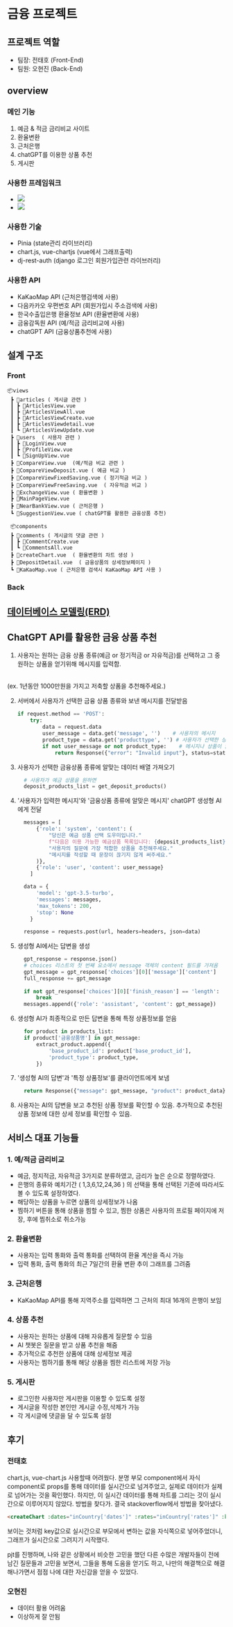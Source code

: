 # 금융 프로젝트

## 프로젝트 역할
- 팀장: 전태호 (Front-End)
- 팀원: 오현진 (Back-End) 

## overview
### 메인 기능 
1. 예금 & 적금 금리비교 사이트
2. 환율변환
3. 근처은행
4. chatGPT를 이용한 상품 추천
5. 게시판

### 사용한 프레임워크
- <img src="https://img.shields.io/badge/Vue.js-4FC08D?style=flat-square&logo=Vue.js&logoColor=white"/>
- <img src="https://img.shields.io/badge/django-092E20?style=flat-square&logo=django&logoColor=white"/>

### 사용한 기술
- Pinia (state관리 라이브러리)
- chart.js, vue-chartjs (vue에서 그래프출력)
- dj-rest-auth (django 로그인 회원가입관련 라이브러리)

### 사용한 API
- KaKaoMap API (근처은행검색에 사용)
- 다음카카오 우편번호 API (회원가입시 주소검색에 사용)
- 한국수출입은행 환율정보 API (환율변환에 사용)
- 금융감독원 API (예/적금 금리비교에 사용)
- chatGPT API (금융상품추천에 사용)

## 설계 구조 

### Front
```
📦views
 ┣ 📂articles ( 게시글 관련 )
 ┃ ┣ 📜ArticlesView.vue
 ┃ ┣ 📜ArticlesViewAll.vue
 ┃ ┣ 📜ArticlesViewCreate.vue
 ┃ ┣ 📜ArticlesViewdetail.vue
 ┃ ┗ 📜ArticlesViewUpdate.vue
 ┣ 📂users  ( 사용자 관련 )
 ┃ ┣ 📜LoginView.vue
 ┃ ┣ 📜ProfileView.vue
 ┃ ┗ 📜SignUpView.vue
 ┣ 📜CompareView.vue  (예/적금 비교 관련 )
 ┣ 📜CompareViewDeposit.vue ( 예금 비교 )
 ┣ 📜CompareViewFixedSaving.vue ( 정기적금 비교 )
 ┣ 📜CompareViewFreeSaving.vue  ( 자유적금 비교 )
 ┣ 📜ExchangeView.vue ( 환율변환 )
 ┣ 📜MainPageView.vue 
 ┣ 📜NearBankView.vue ( 근처은행 )
 ┗ 📜SuggestionView.vue ( chatGPT를 활용한 금융상품 추천)

 📦components
 ┣ 📂comments ( 게시글의 댓글 관련 )
 ┃ ┣ 📜CommentCreate.vue
 ┃ ┗ 📜CommentsAll.vue
 ┣ 📜createChart.vue  ( 환율변환의 차트 생성 )
 ┣ 📜DepositDetail.vue  ( 금융상품의 상세정보페이지 )
 ┗ 📜KaKaoMap.vue ( 근처은행 검색시 KaKaoMap API 사용 )
 ```

###  Back


## [데이터베이스 모델링(ERD)](https://github.com/Taehororo/finance_pjt/blob/master/E-R%20diagram.md)


## ChatGPT API를 활용한 금융 상품 추천

1. 사용자는 원하는 금융 상품 종류(예금 or 정기적금 or 자유적금)를 선택하고 그 중 원하는 상품을 얻기위해 메시지를 입력함. 
<br>
(ex. 1년동안 1000만원을 가지고 저축할 상품을 추천해주세요.) 

2. 서버에서 사용자가 선택한 금융 상품 종류와 보낸 메시지를 전달받음
    ```python
    if request.method == 'POST':    
        try:
            data = request.data
            user_message = data.get('message', '')    # 사용자의 메시지
            product_type = data.get('producttype', '') # 사용자가 선택한 상품 유형
            if not user_message or not product_type:    # 메시지나 상품이 없다면
                return Response({"error": "Invalid input"}, status=status.HTTP_400_BAD_REQUEST) # 에러상태 전송
    ``` 

3. 사용자가 선택한 금융상품 종류에 알맞는 데이터 배열 가져오기
   
    ```python
      # 사용자가 예금 상품을 원하면
      deposit_products_list = get_deposit_products()
    ```
4. '사용자가 입력한 메시지'와 '금융상품 종류에 알맞은 메시지' chatGPT 생성형 AI에게 전달
    ```python
      messages = [
          {'role': 'system', 'content': (
              "당신은 예금 상품 선택 도우미입니다."
              f"다음은 이용 가능한 예금상품 목록입니다: {deposit_products_list}"
              "사용자의 질문에 가장 적합한 상품을 추천해주세요."
              "메시지를 작성할 때 문장이 끊기지 않게 써주세요."
          )},
          {'role': 'user', 'content': user_message}
        ]

      data = {
          'model': 'gpt-3.5-turbo',
          'messages': messages,
          'max_tokens': 200,
          'stop': None
        }
      
      response = requests.post(url, headers=headers, json=data)
    ```

5. 생성형 AI에서는 답변을 생성
    ```python
      gpt_response = response.json()
      # choices 리스트의 첫 번째 요소에서 message 객체의 content 필드를 가져옴
      gpt_message = gpt_response['choices'][0]['message']['content']
      full_response += gpt_message
      
      if not gpt_response['choices'][0]['finish_reason'] == 'length':
          break
      messages.append({'role': 'assistant', 'content': gpt_message})
    ```

6. 생성형 AI가 최종적으로 만든 답변을 통해 특정 상품정보를 얻음
    ```python
      for product in products_list:
      if product['금융상품명'] in gpt_message:
          extract_product.append({
              'base_product_id': product['base_product_id'],
              'product_type': product_type,
          })
    ```

7. '생성형 AI의 답변'과 '특정 상품정보'를 클라이언트에게 보냄
    ```python
      return Response({"message": gpt_message, "product": product_data}, status=status.HTTP_200_OK)
    ```
8. 사용자는 AI의 답변을 보고 추천된 상품 정보를 확인할 수 있음. 추가적으로 추천된 상품 정보에 대한 상세 정보를 확인할 수 있음.
   
## 서비스 대표 기능들
### 1. 예/적금 금리비교
- 예금, 정지적금, 자유적금 3가지로 분류하였고, 금리가 높은 순으로 정렬하였다.
- 은행의 종류와 예치기간 ( 1,3,6,12,24,36 ) 의 선택을 통해 선택된 기준에 따라서도 볼 수 있도록 설정하였다.
- 해당하는 상품을 누르면 상품의 상세정보가 나옴
- 찜하기 버튼을 통해 상품을 찜할 수 있고, 찜한 상품은 사용자의 프로필 페이지에 저장, 후에 찜취소로 취소가능

### 2. 환율변환
- 사용자는 입력 통화와 출력 통화를 선택하여 환율 계산을 즉시 가능
- 입력 통화, 출력 통화의 최근 7일간의 환율 변환 추이 그래프를 그려줌

### 3. 근처은행
- KaKaoMap API를 통해 지역주소를 입력하면 그 근처의 최대 16개의 은행이 보임

### 4. 상품 추천
- 사용자는 원하는 상품에 대해 자유롭게 질문할 수 있음
- AI 챗봇은 질문을 받고 상품 추천을 해줌
- 추가적으로 추천한 상품에 대해 상세정보 제공
- 사용자는 찜하기를 통해 해당 상품을 찜한 리스트에 저장 가능

### 5. 게시판
- 로그인한 사용자만 게시판을 이용할 수 있도록 설정
- 게시글을 작성한 본인만 게시글 수정,삭제가 가능
- 각 게시글에 댓글을 달 수 있도록 설정


## 후기
### 전태호
chart.js, vue-chart.js 사용할때 어려웠다.
분명 부모 component에서 자식 component로 props를 통해 데이터를 실시간으로 넘겨주었고, 실제로 데이터가 실제로 넘어가는 것을 확인했다. 하지만, 이 실시간 데이터를 통해 차트를 그리는 것이 실시간으로 이루어지지 않았다.
방법을 찾다가. 결국 stackoverflow에서 방법을 찾아냈다.

```html
<createChart :dates="inCountry['dates']" :rates="inCountry['rates']" :kind="'입력'" :key="inCountry['dates']" />
```
보이는 것처럼 key값으로 실시간으로 부모에서 변하는 값을 자식쪽으로 넣어주었더니, 그래프가 실시간으로 그려지기 시작했다.

pjt를 진행하며, 나와 같은 상황에서 비슷한 고민을 했던 다른 수많은 개발자들이 전에 남긴 질문들과 고민을 보면서, 그들을 통해 도움을 얻기도 하고, 나만의 해결책으로 해결해나가면서 점점 나에 대한 자신감을 얻을 수 있었다.

### 오현진
- 데이터 활용 어려움
- 이상하게 잘 안됨